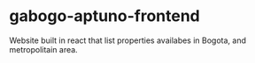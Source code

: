 # gabogo-aptuno-frontend
Website built in react that list properties availabes in Bogota, and metropolitain area.
